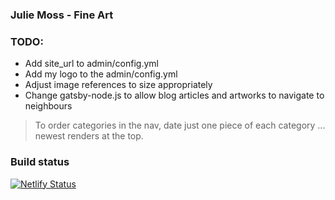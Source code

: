 ### Julie Moss - Fine Art

### TODO:

- Add site_url to admin/config.yml
- Add my logo to the admin/config.yml
- Adjust image references to size appropriately
- Change gatsby-node.js to allow blog articles and artworks to navigate to neighbours

> To order categories in the nav, date just one piece of each category ... newest renders at the top.

### Build status

[![Netlify Status](https://api.netlify.com/api/v1/badges/1aecdb2d-19fd-4f1d-9bf1-0f4f01c5015f/deploy-status)](https://app.netlify.com/sites/tender-babbage-64e081/deploys)
